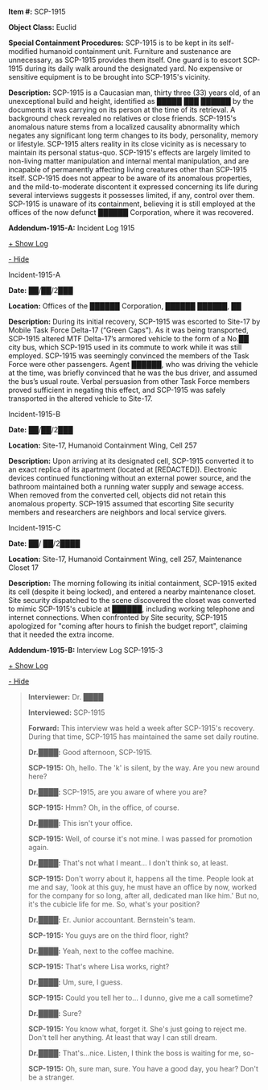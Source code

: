 **Item #:** SCP-1915

**Object Class:** Euclid

**Special Containment Procedures:** SCP-1915 is to be kept in its self-modified humanoid containment unit. Furniture and sustenance are unnecessary, as SCP-1915 provides them itself. One guard is to escort SCP-1915 during its daily walk around the designated yard. No expensive or sensitive equipment is to be brought into SCP-1915's vicinity.

**Description:** SCP-1915 is a Caucasian man, thirty three (33) years old, of an unexceptional build and height, identified as █████ ███ ██████ by the documents it was carrying on its person at the time of its retrieval. A background check revealed no relatives or close friends. SCP-1915's anomalous nature stems from a localized causality abnormality which negates any significant long term changes to its body, personality, memory or lifestyle. SCP-1915 alters reality in its close vicinity as is necessary to maintain its personal status-quo. SCP-1915's effects are largely limited to non-living matter manipulation and internal mental manipulation, and are incapable of permanently affecting living creatures other than SCP-1915 itself. SCP-1915 does not appear to be aware of its anomalous properties, and the mild-to-moderate discontent it expressed concerning its life during several interviews suggests it possesses limited, if any, control over them. SCP-1915 is unaware of its containment, believing it is still employed at the offices of the now defunct ██████ Corporation, where it was recovered.

**Addendum-1915-A:** Incident Log 1915

[+ Show Log](javascript:;)

[\- Hide](javascript:;)

Incident-1915-A

**Date:** ██/██/2███

**Location:** Offices of the ██████ Corporation, ██████ ██████, ██

**Description:** During its initial recovery, SCP-1915 was escorted to Site-17 by Mobile Task Force Delta-17 (“Green Caps”). As it was being transported, SCP-1915 altered MTF Delta-17’s armored vehicle to the form of a No.██ city bus, which SCP-1915 used in its commute to work while it was still employed. SCP-1915 was seemingly convinced the members of the Task Force were other passengers. Agent ██████, who was driving the vehicle at the time, was briefly convinced that he was the bus driver, and assumed the bus’s usual route. Verbal persuasion from other Task Force members proved sufficient in negating this effect, and SCP-1915 was safely transported in the altered vehicle to Site-17.

Incident-1915-B

**Date:** ██/██/2███

**Location:** Site-17, Humanoid Containment Wing, Cell 257

**Description:** Upon arriving at its designated cell, SCP-1915 converted it to an exact replica of its apartment (located at \[REDACTED\]). Electronic devices continued functioning without an external power source, and the bathroom maintained both a running water supply and sewage access. When removed from the converted cell, objects did not retain this anomalous property. SCP-1915 assumed that escorting Site security members and researchers are neighbors and local service givers.

Incident-1915-C

**Date:** ██/ ██/2████

**Location:** Site-17, Humanoid Containment Wing, cell 257, Maintenance Closet 17

**Description:** The morning following its initial containment, SCP-1915 exited its cell (despite it being locked), and entered a nearby maintenance closet. Site security dispatched to the scene discovered the closet was converted to mimic SCP-1915's cubicle at ██████, including working telephone and internet connections. When confronted by Site security, SCP-1915 apologized for "coming after hours to finish the budget report", claiming that it needed the extra income.

**Addendum-1915-B:** Interview Log SCP-1915-3

[+ Show Log](javascript:;)

[\- Hide](javascript:;)

> **Interviewer:** Dr. ████
> 
> **Interviewed:** SCP-1915
> 
> **Forward:** This interview was held a week after SCP-1915's recovery. During that time, SCP-1915 has maintained the same set daily routine.
> 
> **<Begin Log>**
> 
> **Dr.████:** Good afternoon, SCP-1915.
> 
> **SCP-1915:** Oh, hello. The 'k' is silent, by the way. Are you new around here?
> 
> **Dr.████:** SCP-1915, are you aware of where you are?
> 
> **SCP-1915:** Hmm? Oh, in the office, of course.
> 
> **Dr.████:** This isn't your office.
> 
> **SCP-1915:** Well, of course it's not mine. I was passed for promotion again.
> 
> **Dr.████:** That's not what I meant… I don't think so, at least.
> 
> **SCP-1915:** Don't worry about it, happens all the time. People look at me and say, 'look at this guy, he must have an office by now, worked for the company for so long, after all, dedicated man like him.' But no, it's the cubicle life for me. So, what's your position?  
>   
> **Dr.████:** Er. Junior accountant. Bernstein's team.
> 
> **SCP-1915:** You guys are on the third floor, right?
> 
> **Dr.████:** Yeah, next to the coffee machine.
> 
> **SCP-1915:** That's where Lisa works, right?
> 
> **Dr.████:** Um, sure, I guess.
> 
> **SCP-1915:** Could you tell her to… I dunno, give me a call sometime?  
>   
> **Dr.████:** Sure?
> 
> **SCP-1915:** You know what, forget it. She's just going to reject me. Don't tell her anything. At least that way I can still dream.
> 
> **Dr.████:** That's…nice. Listen, I think the boss is waiting for me, so-
> 
> **SCP-1915:** Oh, sure man, sure. You have a good day, you hear? Don't be a stranger.
> 
> **<End Log>**